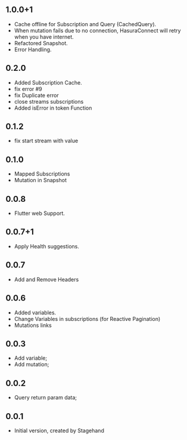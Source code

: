 ## 1.0.0+1

- Cache offline for Subscription and Query (CachedQuery).
- When mutation fails due to no connection, HasuraConnect will retry when you have internet.
- Refactored Snapshot.
- Error Handling.

## 0.2.0

- Added Subscription Cache.
- fix error #9
- fix Duplicate error
- close streams subscriptions
- Added isError in token Function

## 0.1.2

- fix start stream with value

## 0.1.0

- Mapped Subscriptions
- Mutation in Snapshot

## 0.0.8

- Flutter web Support.

## 0.0.7+1

- Apply Health suggestions.

## 0.0.7

- Add and Remove Headers

## 0.0.6

- Added variables.
- Change Variables in subscriptions (for Reactive Pagination)
- Mutations links

## 0.0.3

- Add variable;
- Add mutation;

## 0.0.2

- Query return param data;

## 0.0.1

- Initial version, created by Stagehand
